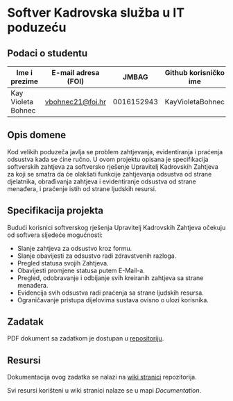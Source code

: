# Softver Kadrovska služba u IT poduzeću

## Podaci o studentu

Ime i prezime | E-mail adresa (FOI) | JMBAG | Github korisničko ime
------------  | ------------------- | ----- | ---------------------
Kay Violeta Bohnec | vbohnec21@foi.hr | 0016152943 | KayVioletaBohnec


## Opis domene
Kod velikih poduzeča javlja se problem zahtjevanja, evidentiranja i praćenja odsustva kada se ćine ručno. U ovom projektu opisana je specifikacija softverskih zahtjeva za softversko rješenje Upravitelj Kadrovskih Zahtjeva za koji se smatra da će olakšati funkcije zahtjevanja odsustva od strane djelatnika, obrađivanja zahtjeva i evidentiranje odsustva od strane menađera, i praćenje istih od strane ljudskih resursi.

## Specifikacija projekta
Budući korisnici softverskog rješenja Upravitelj Kadrovskih Zahtjeva očekuju od softvera sljedeće mogućnosti:
* Slanje zahtjeva za odsustvo kroz formu.
* Slanje obavijesti za odsustvo radi zdravstvenih razloga.
* Pregled statusa svojih Zahtjeva.
* Obavijesti promjene statusa putem E-Mail-a.
* Pregled, odobravanje i odbijanje svih kreiranih zahtjeva sa strane menađera.
* Evidencija svih odsustva radi praćenja sa strane ljudskih resursa.
* Ograničavanje pristupa dijelovima sustava ovisno o ulozi korisnika.

## Zadatak
PDF dokument sa zadatkom je dostupan u [repositoriju](https://github.com/foivz/pi2023-zadace-VinkoBohnec/blob/19b37c50a3321673abb86b0c5bf982de17d0a27d/Zadatak%20-%20Kadrovska.pdf).

## Resursi
Dokumentacija ovog zadatka se nalazi na [wiki stranici](https://github.com/foivz/pi2023-zadace-VinkoBohnec/wiki) repozitorija.

Svi resursi korišteni u wiki stranici nalaze se u mapi _Documentation_.
